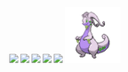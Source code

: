 
<div align="center">
 <img src = "https://user-images.githubusercontent.com/80109963/222220670-4547bc25-f0f9-4578-a75e-103bd606ec1c.png"  width="100" />
 <img src = "https://user-images.githubusercontent.com/80109963/222222083-29ed1d57-32e0-461e-9314-87a255d37301.png"  width="100" />
 <img src = "https://user-images.githubusercontent.com/80109963/222222912-a48a15c0-ec2b-4e36-8d2c-bb21d99af0f8.png" width="100" />
 <img src = "https://user-images.githubusercontent.com/80109963/222222538-50fb2a4d-c149-48b0-8e15-869c9f562f4f.png"  width="100" />
 <img src = "https://github.com/PokeAPI/sprites/blob/master/sprites/pokemon/143.png?raw=true" width="100" />
 <img src = "https://github.com/PokeAPI/sprites/blob/master/sprites/pokemon/706.png?raw=true" width="100" />
</div>
